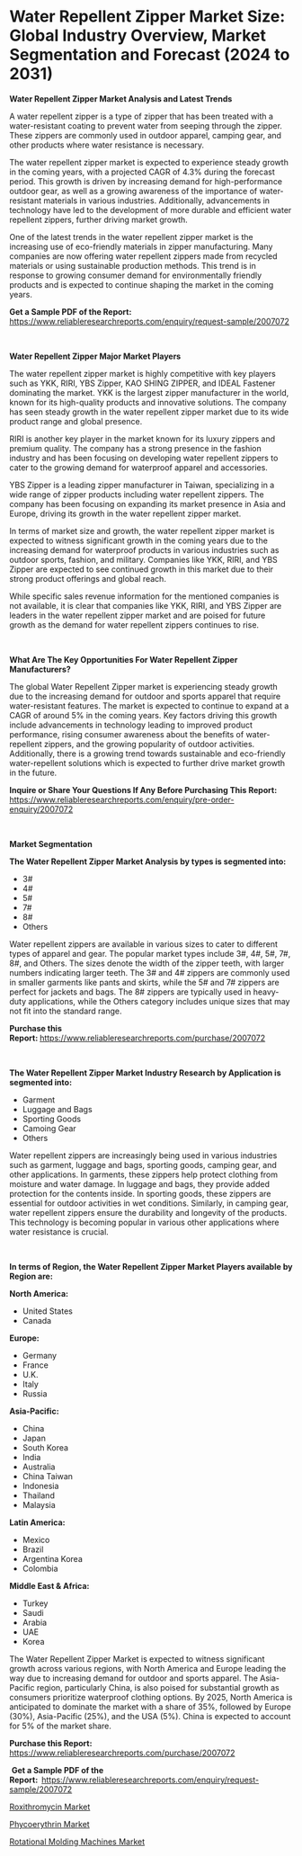 <p><h1>Water Repellent Zipper Market Size: Global Industry Overview, Market Segmentation and Forecast (2024 to 2031)</h1></p><p><strong>Water Repellent Zipper Market Analysis and Latest Trends</strong></p>
<p><p>A water repellent zipper is a type of zipper that has been treated with a water-resistant coating to prevent water from seeping through the zipper. These zippers are commonly used in outdoor apparel, camping gear, and other products where water resistance is necessary.</p><p>The water repellent zipper market is expected to experience steady growth in the coming years, with a projected CAGR of 4.3% during the forecast period. This growth is driven by increasing demand for high-performance outdoor gear, as well as a growing awareness of the importance of water-resistant materials in various industries. Additionally, advancements in technology have led to the development of more durable and efficient water repellent zippers, further driving market growth.</p><p>One of the latest trends in the water repellent zipper market is the increasing use of eco-friendly materials in zipper manufacturing. Many companies are now offering water repellent zippers made from recycled materials or using sustainable production methods. This trend is in response to growing consumer demand for environmentally friendly products and is expected to continue shaping the market in the coming years.</p></p>
<p><strong>Get a Sample PDF of the Report:&nbsp;</strong> <a href="https://www.reliableresearchreports.com/enquiry/request-sample/2007072">https://www.reliableresearchreports.com/enquiry/request-sample/2007072</a></p>
<p>&nbsp;</p>
<p><strong>Water Repellent Zipper Major Market Players</strong></p>
<p><p>The water repellent zipper market is highly competitive with key players such as YKK, RIRI, YBS Zipper, KAO SHING ZIPPER, and IDEAL Fastener dominating the market. YKK is the largest zipper manufacturer in the world, known for its high-quality products and innovative solutions. The company has seen steady growth in the water repellent zipper market due to its wide product range and global presence.</p><p>RIRI is another key player in the market known for its luxury zippers and premium quality. The company has a strong presence in the fashion industry and has been focusing on developing water repellent zippers to cater to the growing demand for waterproof apparel and accessories.</p><p>YBS Zipper is a leading zipper manufacturer in Taiwan, specializing in a wide range of zipper products including water repellent zippers. The company has been focusing on expanding its market presence in Asia and Europe, driving its growth in the water repellent zipper market.</p><p>In terms of market size and growth, the water repellent zipper market is expected to witness significant growth in the coming years due to the increasing demand for waterproof products in various industries such as outdoor sports, fashion, and military. Companies like YKK, RIRI, and YBS Zipper are expected to see continued growth in this market due to their strong product offerings and global reach.</p><p>While specific sales revenue information for the mentioned companies is not available, it is clear that companies like YKK, RIRI, and YBS Zipper are leaders in the water repellent zipper market and are poised for future growth as the demand for water repellent zippers continues to rise.</p></p>
<p>&nbsp;</p>
<p><strong>What Are The Key Opportunities For Water Repellent Zipper Manufacturers?</strong></p>
<p><p>The global Water Repellent Zipper market is experiencing steady growth due to the increasing demand for outdoor and sports apparel that require water-resistant features. The market is expected to continue to expand at a CAGR of around 5% in the coming years. Key factors driving this growth include advancements in technology leading to improved product performance, rising consumer awareness about the benefits of water-repellent zippers, and the growing popularity of outdoor activities. Additionally, there is a growing trend towards sustainable and eco-friendly water-repellent solutions which is expected to further drive market growth in the future.</p></p>
<p><strong>Inquire or Share Your Questions If Any Before Purchasing This Report:</strong> <a href="https://www.reliableresearchreports.com/enquiry/pre-order-enquiry/2007072">https://www.reliableresearchreports.com/enquiry/pre-order-enquiry/2007072</a></p>
<p>&nbsp;</p>
<p><strong>Market Segmentation</strong></p>
<p><strong>The Water Repellent Zipper Market Analysis by types is segmented into:</strong></p>
<p><ul><li>3#</li><li>4#</li><li>5#</li><li>7#</li><li>8#</li><li>Others</li></ul></p>
<p><p>Water repellent zippers are available in various sizes to cater to different types of apparel and gear. The popular market types include 3#, 4#, 5#, 7#, 8#, and Others. The sizes denote the width of the zipper teeth, with larger numbers indicating larger teeth. The 3# and 4# zippers are commonly used in smaller garments like pants and skirts, while the 5# and 7# zippers are perfect for jackets and bags. The 8# zippers are typically used in heavy-duty applications, while the Others category includes unique sizes that may not fit into the standard range.</p></p>
<p><strong>Purchase this Report:&nbsp;</strong><a href="https://www.reliableresearchreports.com/purchase/2007072">https://www.reliableresearchreports.com/purchase/2007072</a></p>
<p>&nbsp;</p>
<p><strong>The Water Repellent Zipper Market Industry Research by Application is segmented into:</strong></p>
<p><ul><li>Garment</li><li>Luggage and Bags</li><li>Sporting Goods</li><li>Camoing Gear</li><li>Others</li></ul></p>
<p><p>Water repellent zippers are increasingly being used in various industries such as garment, luggage and bags, sporting goods, camping gear, and other applications. In garments, these zippers help protect clothing from moisture and water damage. In luggage and bags, they provide added protection for the contents inside. In sporting goods, these zippers are essential for outdoor activities in wet conditions. Similarly, in camping gear, water repellent zippers ensure the durability and longevity of the products. This technology is becoming popular in various other applications where water resistance is crucial.</p></p>
<p>&nbsp;</p>
<p><strong>In terms of Region, the Water Repellent Zipper Market Players available by Region are:</strong></p>
<p>
    <p> <strong> North America: </strong>
        <ul>
            <li>United States</li>
            <li>Canada</li>
        </ul>
        </p> 
    <p> <strong> Europe: </strong>
        <ul>
            <li>Germany</li>
            <li>France</li>
            <li>U.K.</li>
            <li>Italy</li>
            <li>Russia</li>
        </ul>
        </p> 
    <p> <strong> Asia-Pacific: </strong>
        <ul>
            <li>China</li>
            <li>Japan</li>
            <li>South Korea</li>
            <li>India</li>
            <li>Australia</li>
            <li>China Taiwan</li>
            <li>Indonesia</li>
            <li>Thailand</li>
            <li>Malaysia</li>
        </ul>
        </p> 
    <p> <strong> Latin America: </strong>
        <ul>
            <li>Mexico</li>
            <li>Brazil</li>
            <li>Argentina Korea</li>
            <li>Colombia</li>
        </ul>
        </p> 
    <p> <strong> Middle East & Africa: </strong>
        <ul>
            <li>Turkey</li>
            <li>Saudi</li>
            <li>Arabia</li>
            <li>UAE</li>
            <li>Korea</li>
        </ul>
    </p>
    </p>
<p><p>The Water Repellent Zipper Market is expected to witness significant growth across various regions, with North America and Europe leading the way due to increasing demand for outdoor and sports apparel. The Asia-Pacific region, particularly China, is also poised for substantial growth as consumers prioritize waterproof clothing options. By 2025, North America is anticipated to dominate the market with a share of 35%, followed by Europe (30%), Asia-Pacific (25%), and the USA (5%). China is expected to account for 5% of the market share.</p></p>
<p><strong>Purchase this Report: </strong><a href="https://www.reliableresearchreports.com/purchase/2007072">https://www.reliableresearchreports.com/purchase/2007072</a></p>
<p>&nbsp;<strong>Get a Sample PDF of the Report:&nbsp;&nbsp;</strong><a href="https://www.reliableresearchreports.com/enquiry/request-sample/2007072">https://www.reliableresearchreports.com/enquiry/request-sample/2007072</a></p>
<p><strong></strong></p>
<p><p><a href="https://view.publitas.com/reportprime-1/roxithromycin-market-centers-on-aspects-such-as-market-growth-market-share-market-opportunity-and-projected-forecasts-spanning-from-2023-to-2030/">Roxithromycin Market</a></p><p><a href="https://view.publitas.com/reportprime-1/phycoerythrin-market-share-market-new-trends-analysis-report-by-type-by-application-by-end-use-by-region-and-segment-forecasts-2023-2030/">Phycoerythrin Market</a></p><p><a href="https://view.publitas.com/reportprime-1/decoding-the-rotational-molding-machines-market-a-deep-dive-into-the-latest-market-trends-market-segmentation-and-competitive-analysis/">Rotational Molding Machines Market</a></p></p>